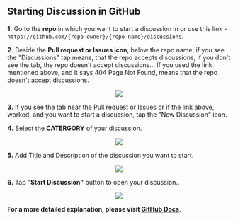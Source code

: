 ## Starting Discussion in GitHub
**1.** Go to the **repo** in which you want to start a discussion in or use this link - `https://github.com/{repo-owner}/{repo-name}/discussions`.



**2.** Beside the **Pull request or Issues icon**, below the repo name, if you see the "Discussions" tap means, that the repo accepts discussions, if you don't see the tab, the repo doesn't accept discussions... If you used the link mentioned above, and it says 404 Page Not Found, means that the repo doesn't accept discussions.

<p align="center">
   <img src="https://user-images.githubusercontent.com/84712013/169663113-99dd25e7-c3ad-4556-94a4-39d8f8caa992.png"></img></p>



**3.** If you see the tab near the Pull request or Issues or if the link above, worked, and you want to start a discussion, tap the "New Discussion" icon.

**4.** Select the **CATERGORY** of your discussion.

<p align="center">
   <img src="https://user-images.githubusercontent.com/84712013/169663148-c967bb82-0816-4689-94db-56ae05b58666.png"></img></p>


**5.** Add Title and Description of the discussion you want to start.
<p align="center">
   <img  src="https://user-images.githubusercontent.com/84712013/169663162-447b0bc6-0178-4e72-adbe-8c9e5333fc6a.png"></img></p>


**6.** Tap "**Start Discussion"** button to open your discussion..

<p align="center">
   <img src="https://user-images.githubusercontent.com/84712013/169655611-ad180328-ae36-4418-bb2e-acdab4126e74.png"></img>
   </p>


**For a more detailed explanation, please visit [GitHub Docs](https://docs.github.com/en/discussions/quickstart#Creating-a-new-discusssion)**.


